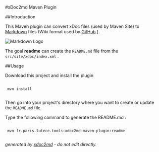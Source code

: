 
#xDoc2md Maven Plugin

##Introduction

This Maven plugin can convert xDoc files (used by Maven Site) to [Markdown](http://daringfireball.net/projects/markdown/) files (Wiki format used by [GitHub](https://guides.github.com/features/mastering-markdown/) ).

![Markdown Logo](https://github.com/dcurtis/markdown-mark/blob/master/png/208x128.png?raw=true)

The goal **readme** can create the `README.md` file from the `src/site/xdoc/index.xml` .

##Usage

Download this project and install the plugin:

```

 mvn install
                    
```

Then go into your project's directory where you want to create or update the `README.md` file.

Type the following command to generate the README.md :

```

 mvn fr.paris.lutece.tools:xdoc2md-maven-plugin:readme
                    
```


 *generated by [xdoc2md](https://github.com/lutece-platform/tools-maven-xdoc2md-plugin) - do not edit directly.*